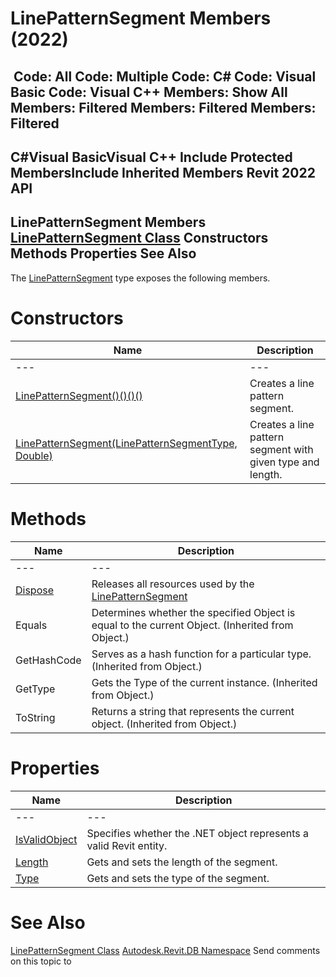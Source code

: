 # LinePatternSegment Members (2022)

﻿
 Code: All Code: Multiple Code: C# Code: Visual Basic Code: Visual C++  Members: Show All Members: Filtered Members: Filtered Members: Filtered   
---  
C#Visual BasicVisual C++
Include Protected MembersInclude Inherited Members
Revit 2022 API  
---  
LinePatternSegment Members  
[LinePatternSegment Class](93ef103b-5ef6-054c-d5c5-8d2b5dc68b12.md "LinePatternSegment Class") Constructors Methods Properties See Also  
---  
The [LinePatternSegment](93ef103b-5ef6-054c-d5c5-8d2b5dc68b12.md "LinePatternSegment Class") type exposes the following members.
# Constructors
| Name | Description |
| --- | --- |
| --- | --- | --- |
| [LinePatternSegment()()()()](b126b034-ce5e-2c58-9029-e1bb5ae035bc.md "LinePatternSegment Constructor") | Creates a line pattern segment. |
| [LinePatternSegment(LinePatternSegmentType, Double)](63fc895f-102d-db49-ea4e-d7d9963567f2.md "LinePatternSegment Constructor \(LinePatternSegmentType, Double\)") | Creates a line pattern segment with given type and length. |

# Methods
| Name | Description |
| --- | --- |
| --- | --- | --- |
| [Dispose](6e14bdeb-6797-604f-6951-1629a0ef2858.md "Dispose Method") | Releases all resources used by the [LinePatternSegment](93ef103b-5ef6-054c-d5c5-8d2b5dc68b12.md "LinePatternSegment Class") |
| Equals | Determines whether the specified Object is equal to the current Object. (Inherited from Object.) |
| GetHashCode | Serves as a hash function for a particular type.  (Inherited from Object.) |
| GetType | Gets the Type of the current instance. (Inherited from Object.) |
| ToString | Returns a string that represents the current object. (Inherited from Object.) |

# Properties
| Name | Description |
| --- | --- |
| --- | --- | --- |
| [IsValidObject](c9515e52-ff78-5be0-46d7-8f0897ae3d9d.md "IsValidObject Property") | Specifies whether the .NET object represents a valid Revit entity. |
| [Length](43eef68f-805f-3ea6-c28f-d6f83a055912.md "Length Property") | Gets and sets the length of the segment. |
| [Type](0045c894-895c-978a-40bd-06bae49abc34.md "Type Property") | Gets and sets the type of the segment. |

# See Also
[LinePatternSegment Class](93ef103b-5ef6-054c-d5c5-8d2b5dc68b12.md "LinePatternSegment Class")
[Autodesk.Revit.DB Namespace](87546ba7-461b-c646-cbb1-2cb8f5bff8b2.md "Autodesk.Revit.DB Namespace")
Send comments on this topic to 